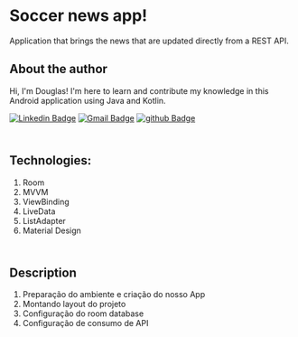 # Soccer news app!

Application that brings the news that are updated directly from a REST API.

## About the author
Hi, I'm Douglas! I'm here to learn and contribute my knowledge in this Android application using Java and Kotlin.

[![Linkedin Badge](https://img.shields.io/badge/-Douglas_Ramos-blue?style=flat-square&logo=linkedin&logoColor=white&link=https://br.https://www.linkedin.com/in/douglas-ramos-156671b8/)](https://www.linkedin.com/in/douglas-ramos-156671b8)  [![Gmail Badge](https://img.shields.io/badge/-douglas.dr.ramos@gmail.com-c14438?style=flat-square&logo=github&logoColor=white&link=mailto:douglas.dr.ramos@gmail.com)](mailto:douglas.dr.ramos@gmail.com) 
[![github Badge](https://img.shields.io/badge/-GitHub-black?style=flat-square&logo=github&logoColor=white&link=https://github.com/Douglasdr7)](https://github.com/Douglasdr7)


## <br />Technologies:
1. Room
2. MVVM
3. ViewBinding
4. LiveData
5. ListAdapter
6. Material Design

## <br />Description
1. Preparação do ambiente e criação do nosso App
2. Montando layout do projeto
3. Configuração do room database
4. Configuração de consumo de API
